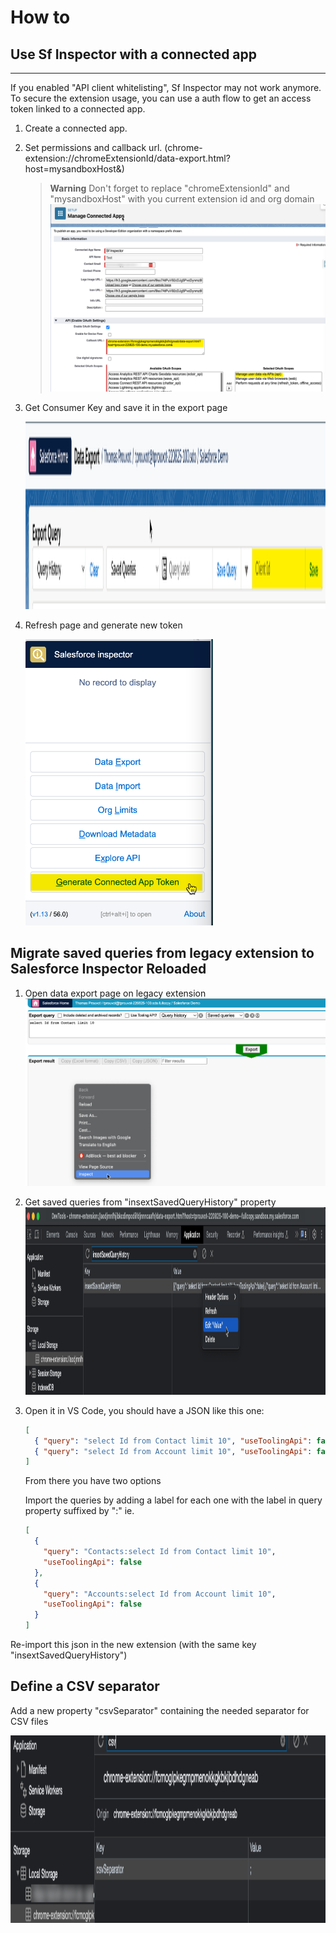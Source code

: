 # How to

## Use Sf Inspector with a connected app

---

If you enabled "API client whitelisting", Sf Inspector may not work anymore.
To secure the extension usage, you can use a auth flow to get an access token linked to a connected app.

1. Create a connected app.
2. Set permissions and callback url. (chrome-extension://chromeExtensionId/data-export.html?host=mysandboxHost&)

   > **Warning**
   > Don't forget to replace "chromeExtensionId" and "mysandboxHost" with you current extension id and org domain
   > <img alt="Connected App" src="https://github.com/tprouvot/Chrome-Salesforce-inspector/blob/master/docs/screenshots/connectedApp.png?raw=true" height="300">

3. Get Consumer Key and save it in the export page

   <img alt="Client Id" src="https://github.com/tprouvot/Chrome-Salesforce-inspector/blob/master/docs/screenshots/clientId.png?raw=true" height="300">

4. Refresh page and generate new token

   <img alt="Generate Token" src="https://github.com/tprouvot/Chrome-Salesforce-inspector/blob/master/docs/screenshots/generateAccessToken.png?raw=true" width="300">

## Migrate saved queries from legacy extension to Salesforce Inspector Reloaded

1. Open data export page on legacy extension
   <img alt="Inspect legacy" src="../assets/images/how-to/inspect-legacy.png?raw=true" height="300">
2. Get saved queries from "insextSavedQueryHistory" property
   <img alt="Inspect legacy" src="../assets/images/how-to/query-history.png?raw=true" height="300">
3. Open it in VS Code, you should have a JSON like this one:

   ```json
   [
     { "query": "select Id from Contact limit 10", "useToolingApi": false },
     { "query": "select Id from Account limit 10", "useToolingApi": false }
   ]
   ```

   From there you have two options

   Import the queries by adding a label for each one with the label in query property suffixed by ":"
   ie.

   ```json
   [
     {
       "query": "Contacts:select Id from Contact limit 10",
       "useToolingApi": false
     },
     {
       "query": "Accounts:select Id from Account limit 10",
       "useToolingApi": false
     }
   ]
   ```

Re-import this json in the new extension (with the same key "insextSavedQueryHistory")

## Define a CSV separator

Add a new property "csvSeparator" containing the needed separator for CSV files

   <img alt="Update csv separator" src="../assets/images/how-to/csv-separator.png?raw=true" height="300">
